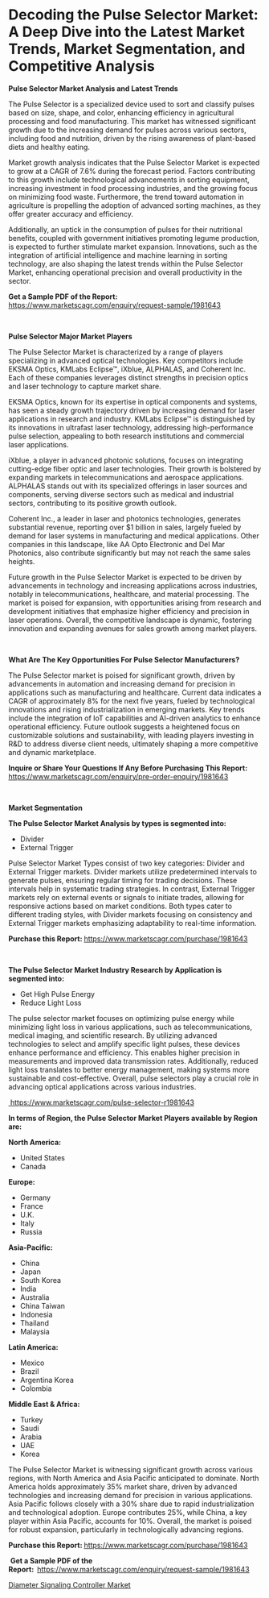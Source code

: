 <p><h1>Decoding the Pulse Selector Market: A Deep Dive into the Latest Market Trends, Market Segmentation, and Competitive Analysis</h1></p><p><strong>Pulse Selector Market Analysis and Latest Trends</strong></p>
<p><p>The Pulse Selector is a specialized device used to sort and classify pulses based on size, shape, and color, enhancing efficiency in agricultural processing and food manufacturing. This market has witnessed significant growth due to the increasing demand for pulses across various sectors, including food and nutrition, driven by the rising awareness of plant-based diets and healthy eating.</p><p>Market growth analysis indicates that the Pulse Selector Market is expected to grow at a CAGR of 7.6% during the forecast period. Factors contributing to this growth include technological advancements in sorting equipment, increasing investment in food processing industries, and the growing focus on minimizing food waste. Furthermore, the trend toward automation in agriculture is propelling the adoption of advanced sorting machines, as they offer greater accuracy and efficiency.</p><p>Additionally, an uptick in the consumption of pulses for their nutritional benefits, coupled with government initiatives promoting legume production, is expected to further stimulate market expansion. Innovations, such as the integration of artificial intelligence and machine learning in sorting technology, are also shaping the latest trends within the Pulse Selector Market, enhancing operational precision and overall productivity in the sector.</p></p>
<p><strong>Get a Sample PDF of the Report:&nbsp;</strong> <a href="https://www.marketscagr.com/enquiry/request-sample/1981643?utm_campaign=3277&utm_medium=2&utm_source=Github&utm_content=ia&utm_term=06042025&utm_id=pulse-selector">https://www.marketscagr.com/enquiry/request-sample/1981643</a></p>
<p>&nbsp;</p>
<p><strong>Pulse Selector Major Market Players</strong></p>
<p><p>The Pulse Selector Market is characterized by a range of players specializing in advanced optical technologies. Key competitors include EKSMA Optics, KMLabs Eclipse™, iXblue, ALPHALAS, and Coherent Inc. Each of these companies leverages distinct strengths in precision optics and laser technology to capture market share.</p><p>EKSMA Optics, known for its expertise in optical components and systems, has seen a steady growth trajectory driven by increasing demand for laser applications in research and industry. KMLabs Eclipse™ is distinguished by its innovations in ultrafast laser technology, addressing high-performance pulse selection, appealing to both research institutions and commercial laser applications.</p><p>iXblue, a player in advanced photonic solutions, focuses on integrating cutting-edge fiber optic and laser technologies. Their growth is bolstered by expanding markets in telecommunications and aerospace applications. ALPHALAS stands out with its specialized offerings in laser sources and components, serving diverse sectors such as medical and industrial sectors, contributing to its positive growth outlook.</p><p>Coherent Inc., a leader in laser and photonics technologies, generates substantial revenue, reporting over $1 billion in sales, largely fueled by demand for laser systems in manufacturing and medical applications. Other companies in this landscape, like AA Opto Electronic and Del Mar Photonics, also contribute significantly but may not reach the same sales heights.</p><p>Future growth in the Pulse Selector Market is expected to be driven by advancements in technology and increasing applications across industries, notably in telecommunications, healthcare, and material processing. The market is poised for expansion, with opportunities arising from research and development initiatives that emphasize higher efficiency and precision in laser operations. Overall, the competitive landscape is dynamic, fostering innovation and expanding avenues for sales growth among market players.</p></p>
<p>&nbsp;</p>
<p><strong>What Are The Key Opportunities For Pulse Selector Manufacturers?</strong></p>
<p><p>The Pulse Selector market is poised for significant growth, driven by advancements in automation and increasing demand for precision in applications such as manufacturing and healthcare. Current data indicates a CAGR of approximately 8% for the next five years, fueled by technological innovations and rising industrialization in emerging markets. Key trends include the integration of IoT capabilities and AI-driven analytics to enhance operational efficiency. Future outlook suggests a heightened focus on customizable solutions and sustainability, with leading players investing in R&D to address diverse client needs, ultimately shaping a more competitive and dynamic marketplace.</p></p>
<p><strong>Inquire or Share Your Questions If Any Before Purchasing This Report:</strong> <a href="https://www.marketscagr.com/enquiry/pre-order-enquiry/1981643?utm_campaign=3277&utm_medium=2&utm_source=Github&utm_content=ia&utm_term=06042025&utm_id=pulse-selector">https://www.marketscagr.com/enquiry/pre-order-enquiry/1981643</a></p>
<p>&nbsp;</p>
<p><strong>Market Segmentation</strong></p>
<p><strong>The Pulse Selector Market Analysis by types is segmented into:</strong></p>
<p><ul><li>Divider</li><li>External Trigger</li></ul></p>
<p><p>Pulse Selector Market Types consist of two key categories: Divider and External Trigger markets. Divider markets utilize predetermined intervals to generate pulses, ensuring regular timing for trading decisions. These intervals help in systematic trading strategies. In contrast, External Trigger markets rely on external events or signals to initiate trades, allowing for responsive actions based on market conditions. Both types cater to different trading styles, with Divider markets focusing on consistency and External Trigger markets emphasizing adaptability to real-time information.</p></p>
<p><strong>Purchase this Report:&nbsp;</strong><a href="https://www.marketscagr.com/purchase/1981643?utm_campaign=3277&utm_medium=2&utm_source=Github&utm_content=ia&utm_term=06042025&utm_id=pulse-selector">https://www.marketscagr.com/purchase/1981643</a></p>
<p>&nbsp;</p>
<p><strong>The Pulse Selector Market Industry Research by Application is segmented into:</strong></p>
<p><ul><li>Get High Pulse Energy</li><li>Reduce Light Loss</li></ul></p>
<p><p>The pulse selector market focuses on optimizing pulse energy while minimizing light loss in various applications, such as telecommunications, medical imaging, and scientific research. By utilizing advanced technologies to select and amplify specific light pulses, these devices enhance performance and efficiency. This enables higher precision in measurements and improved data transmission rates. Additionally, reduced light loss translates to better energy management, making systems more sustainable and cost-effective. Overall, pulse selectors play a crucial role in advancing optical applications across various industries.</p></p>
<p><a href="https://www.marketscagr.com/pulse-selector-r1981643?utm_campaign=3277&utm_medium=2&utm_source=Github&utm_content=ia&utm_term=06042025&utm_id=pulse-selector">&nbsp;https://www.marketscagr.com/pulse-selector-r1981643</a></p>
<p><strong>In terms of Region, the Pulse Selector Market Players available by Region are:</strong></p>
<p>
    <p> <strong> North America: </strong>
        <ul>
            <li>United States</li>
            <li>Canada</li>
        </ul>
        </p> 
    <p> <strong> Europe: </strong>
        <ul>
            <li>Germany</li>
            <li>France</li>
            <li>U.K.</li>
            <li>Italy</li>
            <li>Russia</li>
        </ul>
        </p> 
    <p> <strong> Asia-Pacific: </strong>
        <ul>
            <li>China</li>
            <li>Japan</li>
            <li>South Korea</li>
            <li>India</li>
            <li>Australia</li>
            <li>China Taiwan</li>
            <li>Indonesia</li>
            <li>Thailand</li>
            <li>Malaysia</li>
        </ul>
        </p> 
    <p> <strong> Latin America: </strong>
        <ul>
            <li>Mexico</li>
            <li>Brazil</li>
            <li>Argentina Korea</li>
            <li>Colombia</li>
        </ul>
        </p> 
    <p> <strong> Middle East & Africa: </strong>
        <ul>
            <li>Turkey</li>
            <li>Saudi</li>
            <li>Arabia</li>
            <li>UAE</li>
            <li>Korea</li>
        </ul>
    </p>
    </p>
<p><p>The Pulse Selector Market is witnessing significant growth across various regions, with North America and Asia Pacific anticipated to dominate. North America holds approximately 35% market share, driven by advanced technologies and increasing demand for precision in various applications. Asia Pacific follows closely with a 30% share due to rapid industrialization and technological adoption. Europe contributes 25%, while China, a key player within Asia Pacific, accounts for 10%. Overall, the market is poised for robust expansion, particularly in technologically advancing regions.</p></p>
<p><strong>Purchase this Report: </strong><a href="https://www.marketscagr.com/purchase/1981643?utm_campaign=3277&utm_medium=2&utm_source=Github&utm_content=ia&utm_term=06042025&utm_id=pulse-selector">https://www.marketscagr.com/purchase/1981643</a></p>
<p>&nbsp;<strong>Get a Sample PDF of the Report:&nbsp;&nbsp;</strong><a href="https://www.marketscagr.com/enquiry/request-sample/1981643?utm_campaign=3277&utm_medium=2&utm_source=Github&utm_content=ia&utm_term=06042025&utm_id=pulse-selector">https://www.marketscagr.com/enquiry/request-sample/1981643</a></p>
<p><strong></strong></p>
<p><p><a href="https://github.com/lanuskarnajc/Market-Research-Report-List-1/blob/main/diameter-signaling-controller-market.md?utm_campaign=3277&utm_medium=2&utm_source=Github&utm_content=ia&utm_term=06042025&utm_id=pulse-selector">Diameter Signaling Controller Market</a></p></p>